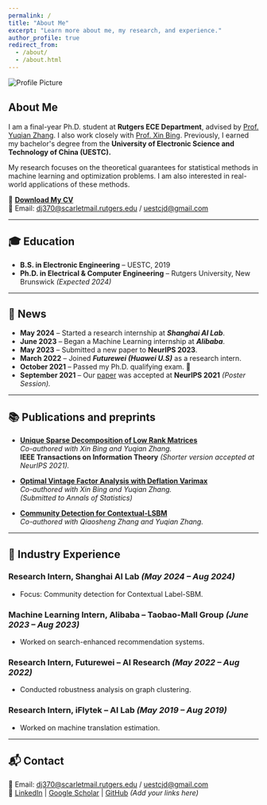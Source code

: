```yaml
---
permalink: /
title: "About Me"
excerpt: "Learn more about me, my research, and experience."
author_profile: true
redirect_from: 
  - /about/
  - /about.html
---
```


![Profile Picture](https://via.placeholder.com/150 "Your Profile Picture")

## About Me
I am a final-year Ph.D. student at **Rutgers ECE Department**, advised by [Prof. Yuqian Zhang](https://sites.google.com/view/yuqianzhang). I also work closely with [Prof. Xin Bing](https://sites.coecis.cornell.edu/xinbing/). Previously, I earned my bachelor's degree from the **University of Electronic Science and Technology of China (UESTC).**

My research focuses on the theoretical guarantees for statistical methods in machine learning and optimization problems. I am also interested in real-world applications of these methods.

📄 [**Download My CV**](https://drive.google.com/file/d/1FNpe6eXEHq38c-zC1C-QMdqszaS8Iv_2/view)  
📧 Email: dj370@scarletmail.rutgers.edu / uestcjd@gmail.com

---

## 🎓 Education
- **B.S. in Electronic Engineering** – UESTC, 2019  
- **Ph.D. in Electrical & Computer Engineering** – Rutgers University, New Brunswick *(Expected 2024)*

---

## 📰 News
- **May 2024** – Started a research internship at ***Shanghai AI Lab***.
- **June 2023** – Began a Machine Learning internship at ***Alibaba***.
- **May 2023** – Submitted a new paper to **NeurIPS 2023**.
- **March 2022** – Joined ***Futurewei (Huawei U.S)*** as a research intern.
- **October 2021** – Passed my Ph.D. qualifying exam. 🎉
- **September 2021** – Our [paper](https://arxiv.org/abs/2106.07736) was accepted at **NeurIPS 2021** *(Poster Session).*  

---

## 📚 Publications and preprints
- **[Unique Sparse Decomposition of Low Rank Matrices](https://ieeexplore.ieee.org/document/9954420)**  
  *Co-authored with Xin Bing and Yuqian Zhang.*  
  **IEEE Transactions on Information Theory** *(Shorter version accepted at NeurIPS 2021).*  

- **[Optimal Vintage Factor Analysis with Deflation Varimax](https://arxiv.org/abs/2310.10545)**  
  *Co-authored with Xin Bing and Yuqian Zhang.*  
  *(Submitted to Annals of Statistics)*  

- **[Community Detection for Contextual-LSBM](https://arxiv.org/abs/2501.11139)**  
  *Co-authored with Qiaosheng Zhang and Yuqian Zhang.*  

---

## 💼 Industry Experience
### Research Intern, **Shanghai AI Lab** *(May 2024 – Aug 2024)*
- Focus: Community detection for Contextual Label-SBM.

### Machine Learning Intern, **Alibaba – Taobao-Mall Group** *(June 2023 – Aug 2023)*
- Worked on search-enhanced recommendation systems.

### Research Intern, **Futurewei – AI Research** *(May 2022 – Aug 2022)*
- Conducted robustness analysis on graph clustering.

### Research Intern, **iFlytek – AI Lab** *(May 2019 – Aug 2019)*
- Worked on machine translation estimation.

---

## 📬 Contact
📧 Email: dj370@scarletmail.rutgers.edu / uestcjd@gmail.com  
🔗 [LinkedIn](#) | [Google Scholar](#) | [GitHub](#) *(Add your links here)*
